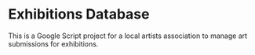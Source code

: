 # Exhibitions Database

This is a Google Script project for a local artists association to manage art submissions for exhibitions.
